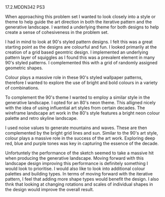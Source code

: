 17.2.MDDN342 PS3

When approaching this problem set I wanted to look closely into a style or theme to help guide the art direction in both the iterative pattern and the generative landscape. I wanted a underlying theme for both designs to help create a sense of cohesiveness in the problem set.

I had in mind to look at 90's styled pattern designs. I felt this was a great starting point as the designs are colourful and fun. I looked primarily at the creation of a grid based geomtric design. I implemented an underlying pattern layer of squiggles as I found this was a prevalent element in many 90's styled patterns. I complemented this with a grid of randomly assigned geometric shapes.

Colour plays a massive role in these 90's styled wallpaper patterns, therefore I wanted to explore the use of bright and bold colours in a variety of combinations.

To complement the 90's theme I wanted to employ a similar style in the generative landscape. I opted for an 80's neon theme. This alligned nicely with the idea of using influential art styles from certain decades. The wireframe landscape art work in the 80's style features a bright neon colour palette and retro skyline landscape.

I used noise values to generate mountains and waves. These are then complemented by the bright grid lines and sun. Similar to the 90's art style, colour plays a massive role in the success of the art work. Exploring deep red, blue and purple tones was key in capturing the essence of the decade.

Unfortuntely the performance of the sketch seemed to take a massive hit when producing the generative landscape. Moving forward with this landscape design  improving this performance is definitely something I would look to prioritise. I would also like to look into additional colour palettes and building types. In terms of moving forward with the iterative pattern, I feel that adding more shape types would benefit the design. I also thnk that looking at changing rotations and scales of individual shapes in the design would improve the overall result.


